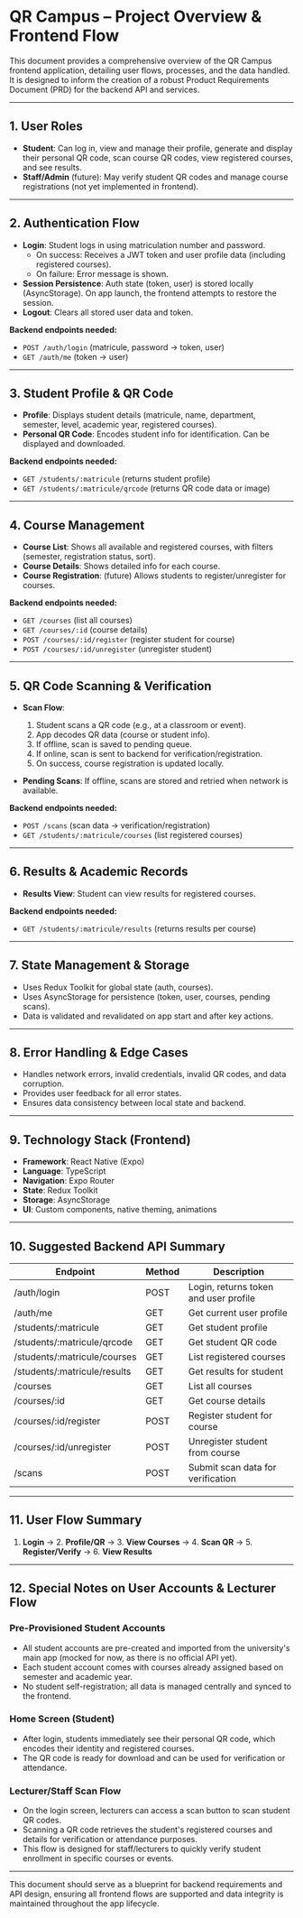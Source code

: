 # QR Campus – Project Overview & Frontend Flow

This document provides a comprehensive overview of the QR Campus frontend application, detailing user flows, processes, and the data handled. It is designed to inform the creation of a robust Product Requirements Document (PRD) for the backend API and services.

---

## 1. User Roles

- **Student**: Can log in, view and manage their profile, generate and display their personal QR code, scan course QR codes, view registered courses, and see results.
- **Staff/Admin** (future): May verify student QR codes and manage course registrations (not yet implemented in frontend).

---

## 2. Authentication Flow

- **Login**: Student logs in using matriculation number and password.
  - On success: Receives a JWT token and user profile data (including registered courses).
  - On failure: Error message is shown.
- **Session Persistence**: Auth state (token, user) is stored locally (AsyncStorage). On app launch, the frontend attempts to restore the session.
- **Logout**: Clears all stored user data and token.

**Backend endpoints needed:**

- `POST /auth/login` (matricule, password → token, user)
- `GET /auth/me` (token → user)

---

## 3. Student Profile & QR Code

- **Profile**: Displays student details (matricule, name, department, semester, level, academic year, registered courses).
- **Personal QR Code**: Encodes student info for identification. Can be displayed and downloaded.

**Backend endpoints needed:**

- `GET /students/:matricule` (returns student profile)
- `GET /students/:matricule/qrcode` (returns QR code data or image)

---

## 4. Course Management

- **Course List**: Shows all available and registered courses, with filters (semester, registration status, sort).
- **Course Details**: Shows detailed info for each course.
- **Course Registration**: (future) Allows students to register/unregister for courses.

**Backend endpoints needed:**

- `GET /courses` (list all courses)
- `GET /courses/:id` (course details)
- `POST /courses/:id/register` (register student for course)
- `POST /courses/:id/unregister` (unregister student)

---

## 5. QR Code Scanning & Verification

- **Scan Flow**:

  1. Student scans a QR code (e.g., at a classroom or event).
  2. App decodes QR data (course or student info).
  3. If offline, scan is saved to pending queue.
  4. If online, scan is sent to backend for verification/registration.
  5. On success, course registration is updated locally.

- **Pending Scans**: If offline, scans are stored and retried when network is available.

**Backend endpoints needed:**

- `POST /scans` (scan data → verification/registration)
- `GET /students/:matricule/courses` (list registered courses)

---

## 6. Results & Academic Records

- **Results View**: Student can view results for registered courses.

**Backend endpoints needed:**

- `GET /students/:matricule/results` (returns results per course)

---

## 7. State Management & Storage

- Uses Redux Toolkit for global state (auth, courses).
- Uses AsyncStorage for persistence (token, user, courses, pending scans).
- Data is validated and revalidated on app start and after key actions.

---

## 8. Error Handling & Edge Cases

- Handles network errors, invalid credentials, invalid QR codes, and data corruption.
- Provides user feedback for all error states.
- Ensures data consistency between local state and backend.

---

## 9. Technology Stack (Frontend)

- **Framework**: React Native (Expo)
- **Language**: TypeScript
- **Navigation**: Expo Router
- **State**: Redux Toolkit
- **Storage**: AsyncStorage
- **UI**: Custom components, native theming, animations

---

## 10. Suggested Backend API Summary

| Endpoint                     | Method | Description                           |
| ---------------------------- | ------ | ------------------------------------- |
| /auth/login                  | POST   | Login, returns token and user profile |
| /auth/me                     | GET    | Get current user profile              |
| /students/:matricule         | GET    | Get student profile                   |
| /students/:matricule/qrcode  | GET    | Get student QR code                   |
| /students/:matricule/courses | GET    | List registered courses               |
| /students/:matricule/results | GET    | Get results for student               |
| /courses                     | GET    | List all courses                      |
| /courses/:id                 | GET    | Get course details                    |
| /courses/:id/register        | POST   | Register student for course           |
| /courses/:id/unregister      | POST   | Unregister student from course        |
| /scans                       | POST   | Submit scan data for verification     |

---

## 11. User Flow Summary

1. **Login** → 2. **Profile/QR** → 3. **View Courses** → 4. **Scan QR** → 5. **Register/Verify** → 6. **View Results**

---

## 12. Special Notes on User Accounts & Lecturer Flow

### Pre-Provisioned Student Accounts
- All student accounts are pre-created and imported from the university's main app (mocked for now, as there is no official API yet).
- Each student account comes with courses already assigned based on semester and academic year.
- No student self-registration; all data is managed centrally and synced to the frontend.

### Home Screen (Student)
- After login, students immediately see their personal QR code, which encodes their identity and registered courses.
- The QR code is ready for download and can be used for verification or attendance.

### Lecturer/Staff Scan Flow
- On the login screen, lecturers can access a scan button to scan student QR codes.
- Scanning a QR code retrieves the student's registered courses and details for verification or attendance purposes.
- This flow is designed for staff/lecturers to quickly verify student enrollment in specific courses or events.

---

This document should serve as a blueprint for backend requirements and API design, ensuring all frontend flows are supported and data integrity is maintained throughout the app lifecycle.
